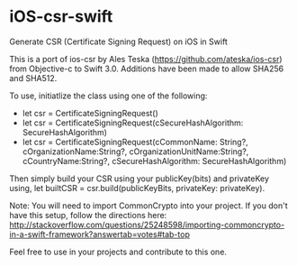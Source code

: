 # iOS-csr-swift
Generate CSR (Certificate Signing Request) on iOS in Swift

This is a port of ios-csr by Ales Teska (https://github.com/ateska/ios-csr) from Objective-c to Swift 3.0. 
Additions have been made to allow SHA256 and SHA512. 

To use, initiatlize the class using one of the following: 
- let csr = CertificateSigningRequest()
- let csr = CertificateSigningRequest(cSecureHashAlgorithm: SecureHashAlgorithm)
- let csr = CertificateSigningRequest(cCommonName: String?, cOrganizationName:String?, cOrganizationUnitName:String?, cCountryName:String?, cSecureHashAlgorithm: SecureHashAlgorithm)

Then simply build your CSR using your publicKey(bits) and privateKey using, let builtCSR = csr.build(publicKeyBits, privateKey: privateKey).

Note: You will need to import CommonCrypto into your project. If you don't have this setup, follow the directions here: http://stackoverflow.com/questions/25248598/importing-commoncrypto-in-a-swift-framework?answertab=votes#tab-top


Feel free to use in your projects and contribute to this one.
